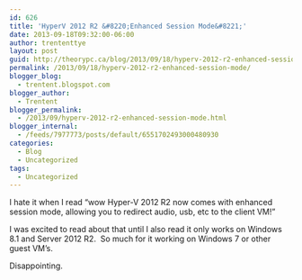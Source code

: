 ```yaml
---
id: 626
title: 'HyperV 2012 R2 &#8220;Enhanced Session Mode&#8221;'
date: 2013-09-18T09:32:00-06:00
author: trententtye
layout: post
guid: http://theorypc.ca/blog/2013/09/18/hyperv-2012-r2-enhanced-session-mode/
permalink: /2013/09/18/hyperv-2012-r2-enhanced-session-mode/
blogger_blog:
  - trentent.blogspot.com
blogger_author:
  - Trentent
blogger_permalink:
  - /2013/09/hyperv-2012-r2-enhanced-session-mode.html
blogger_internal:
  - /feeds/7977773/posts/default/6551702493000480930
categories:
  - Blog
  - Uncategorized
tags:
  - Uncategorized
---
```

I hate it when I read &#8220;wow Hyper-V 2012 R2 now comes with enhanced session mode, allowing you to redirect audio, usb, etc to the client VM!&#8221;

I was excited to read about that until I also read it only works on Windows 8.1 and Server 2012 R2. &nbsp;So much for it working on Windows 7 or other guest VM&#8217;s.

Disappointing.

<!-- AddThis Advanced Settings generic via filter on the_content -->

<!-- AddThis Share Buttons generic via filter on the_content -->
